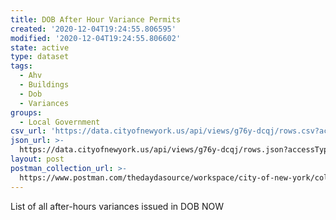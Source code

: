 ```yaml
---
title: DOB After Hour Variance Permits
created: '2020-12-04T19:24:55.806595'
modified: '2020-12-04T19:24:55.806602'
state: active
type: dataset
tags:
  - Ahv
  - Buildings
  - Dob
  - Variances
groups:
  - Local Government
csv_url: 'https://data.cityofnewyork.us/api/views/g76y-dcqj/rows.csv?accessType=DOWNLOAD'
json_url: >-
  https://data.cityofnewyork.us/api/views/g76y-dcqj/rows.json?accessType=DOWNLOAD
layout: post
postman_collection_url: >-
  https://www.postman.com/thedaydasource/workspace/city-of-new-york/collection/15909983-32db36a2-c4e0-465d-9c39-37000e241ff2
---
```

List of all after-hours variances issued in DOB NOW

